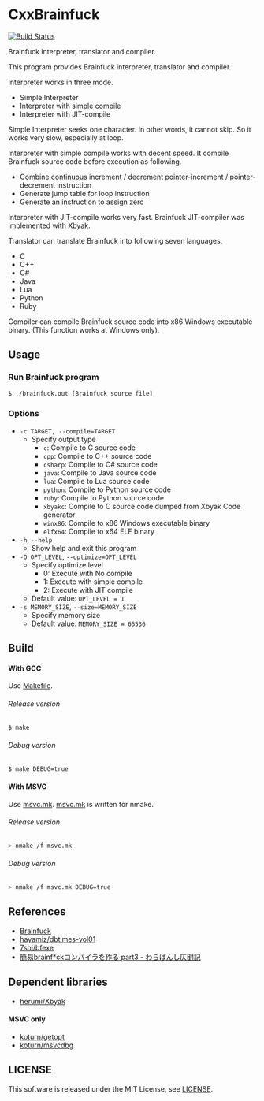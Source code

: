 CxxBrainfuck
============

[![Build Status](https://travis-ci.org/koturn/CxxBrainfuck.png)](https://travis-ci.org/koturn/CxxBrainfuck)

Brainfuck interpreter, translator and compiler.

This program provides Brainfuck interpreter, translator and compiler.

Interpreter works in three mode.

- Simple Interpreter
- Interpreter with simple compile
- Interpreter with JIT-compile

Simple Interpreter seeks one character.
In other words, it cannot skip.
So it works very slow, especially at loop.

Interpreter with simple compile works with decent speed.
It compile Brainfuck source code before execution as following.

- Combine continuous increment / decrement pointer-increment /
  pointer-decrement instruction
- Generate jump table for loop instruction
- Generate an instruction to assign zero

Interpreter with JIT-compile works very fast.
Brainfuck JIT-compiler was implemented with [Xbyak](https://github.com/herumi/xbyak).

Translator can translate Brainfuck into following seven languages.

- C
- C++
- C#
- Java
- Lua
- Python
- Ruby

Compiler can compile Brainfuck source code into x86 Windows executable binary.
(This function works at Windows only).


## Usage

### Run Brainfuck program

```sh
$ ./brainfuck.out [Brainfuck source file]
```

### Options

- ```-c TARGET, --compile=TARGET```
  - Specify output type
    - ```c```:      Compile to C source code
    - ```cpp```:    Compile to C++ source code
    - ```csharp```: Compile to C# source code
    - ```java```:   Compile to Java source code
    - ```lua```:    Compile to Lua source code
    - ```python```: Compile to Python source code
    - ```ruby```:   Compile to Python source code
    - ```xbyakc```: Compile to C source code dumped from Xbyak Code generator
    - ```winx86```: Compile to x86 Windows executable binary
    - ```elfx64```: Compile to x64 ELF binary
- ```-h```, ```--help```
  - Show help and exit this program
- ```-O OPT_LEVEL```, ```--optimize=OPT_LEVEL```
  - Specify optimize level
    - 0: Execute with No compile
    - 1: Execute with simple compile
    - 2: Execute with JIT compile
  - Default value: ```OPT_LEVEL = 1```
- ```-s MEMORY_SIZE```, ```--size=MEMORY_SIZE```
  - Specify memory size
  - Default value: ```MEMORY_SIZE = 65536```


## Build

#### With GCC

Use [Makefile](Makefile).

###### Release version

```sh
$ make
```

###### Debug version

```sh
$ make DEBUG=true
```

#### With MSVC

Use [msvc.mk](msvc.mk).
[msvc.mk](msvc.mk) is written for nmake.

###### Release version

```sh
> nmake /f msvc.mk
```

###### Debug version

```sh
> nmake /f msvc.mk DEBUG=true
```


## References

- [Brainfuck](http://en.wikipedia.org/wiki/Brainfuck)
- [hayamiz/dbtimes-vol01](https://github.com/hayamiz/dbtimes-vol01)
- [7shi/bfexe](https://github.com/7shi/bfexe)
- [簡易brainf*ckコンパイラを作る part3 - わらばんし仄聞記](http://warabanshi.hatenablog.com/entry/2013/01/05/131602)


## Dependent libraries

- [herumi/Xbyak](https://github.com/herumi/xbyak)

#### MSVC only

- [koturn/getopt](https://github.com/koturn/getopt)
- [koturn/msvcdbg](https://github.com/koturn/msvcdbg)


## LICENSE

This software is released under the MIT License, see [LICENSE](LICENSE).
